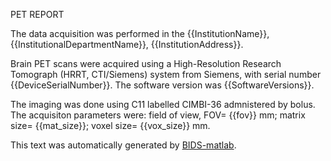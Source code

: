 PET REPORT

The data acquisition was performed in the {{InstitutionName}}, {{InstitutionalDepartmentName}},
{{InstitutionAddress}}.

Brain PET scans were acquired using a High-Resolution Research Tomograph (HRRT,
CTI/Siemens) system from Siemens, with serial number {{DeviceSerialNumber}}. The
software version was {{SoftwareVersions}}.

The imaging was done using C11 labelled CIMBI-36 admnistered by bolus. The acquisiton
parameters were: field of view, FOV= {{fov}} mm; matrix size= {{mat_size}};
voxel size= {{vox_size}} mm.

This text was automatically generated by [BIDS-matlab](https://github.com/bids-standard/bids-matlab).
